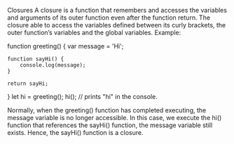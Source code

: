 Closures
A closure is a function that remembers and accesses the variables and arguments of its outer function even after the function return. The closure able to access the variables defined between its curly brackets, the outer function’s variables and the global variables.
Example:

function greeting() {
var message = 'Hi';

    function sayHi() {
        console.log(message);
    }

    return sayHi;
}
let hi = greeting();
hi(); // prints "hi" in the console.


Normally, when the greeting() function has completed executing, the message variable is no longer accessible. In this case, we execute the hi() function that references the sayHi() function, the message variable still exists. Hence, the sayHi() function is a closure.